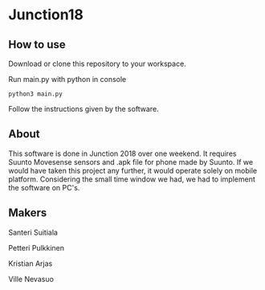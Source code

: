 # Junction18

## How to use

Download or clone this repository to your workspace.

Run main.py with python in console

`python3 main.py`

Follow the instructions given by the software.

## About

This software is done in Junction 2018 over one weekend.
It requires Suunto Movesense sensors and .apk file for phone made by Suunto. If we would have taken this project any further, it would operate solely on mobile platform. Considering the small time window we had, we had to implement the software on PC's.

## Makers

Santeri Suitiala

Petteri Pulkkinen

Kristian Arjas

Ville Nevasuo
